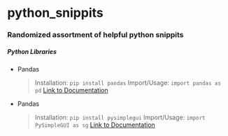 # python_snippits
### Randomized assortment of helpful python snippits


##### Python Libraries
* Pandas
    >Installation:
    >    ```pip install pandas```
    >Import/Usage:
    >    ```import pandas as pd```
    >[Link to Documentation](https://pandas.pydata.org/docs/reference/index.html#api)

* Pandas
    >Installation:
    >    ```pip install pysimplegui```
    >Import/Usage:
    >    ```import PySimpleGUI as sg```
    >[Link to Documentation](https://pysimplegui.readthedocs.io/en/latest/call%20reference/)